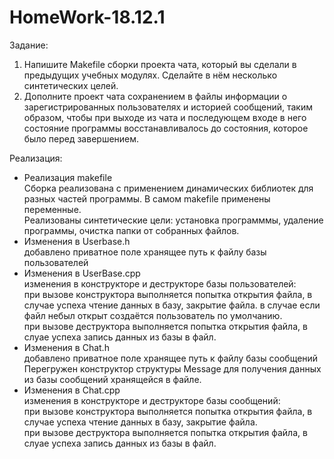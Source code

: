 # HomeWork-18.12.1
Задание:
1) Напишите Makefile сборки проекта чата, который вы сделали в предыдущих учебных модулях. Сделайте в нём несколько синтетических целей.
2) Дополните проект чата сохранением в файлы информации о зарегистрированных пользователях и историей сообщений, таким образом, чтобы при выходе из чата и последующем входе в него состояние программы восстанавливалось до состояния, которое было перед завершением.

Реализация:
* Реализация makefile\
  Сборка реализована с применением динамических библиотек для разных частей программы. В самом makefile применены переменные.\
  Реализованы синтетические цели: установка программмы, удаление программы, очистка папки от собранных файлов.
* Изменения в Userbase.h\
  добавлено приватное поле хранящее путь к файлу базы пользователей
* Изменения в UserBase.cpp\
  изменения в конструкторе и деструкторе базы пользователей:\
  при вызове конструктора выполняется попытка открытия файла, в случае успеха чтение данных в базу, закрытие файла. в случае если файл небыл открыт создаётся пользователь по умолчанию.\
  при вызове деструктора выполняется попытка открытия файла, в слуае успеха запись данных из базы в файл.
* Изменения в Chat.h\
  добавлено приватное поле хранящее путь к файлу базы сообщений\
  Перегружен конструктор структуры Message для получения данных из базы сообщений хранящейся в файле.
* Изменения в Chat.cpp\
  изменения в конструкторе и деструкторе базы сообщений:\
  при вызове конструктора выполняется попытка открытия файла, в случае успеха чтение данных в базу, закрытие файла.\
  при вызове деструктора выполняется попытка открытия файла, в слуае успеха запись данных из базы в файл.
